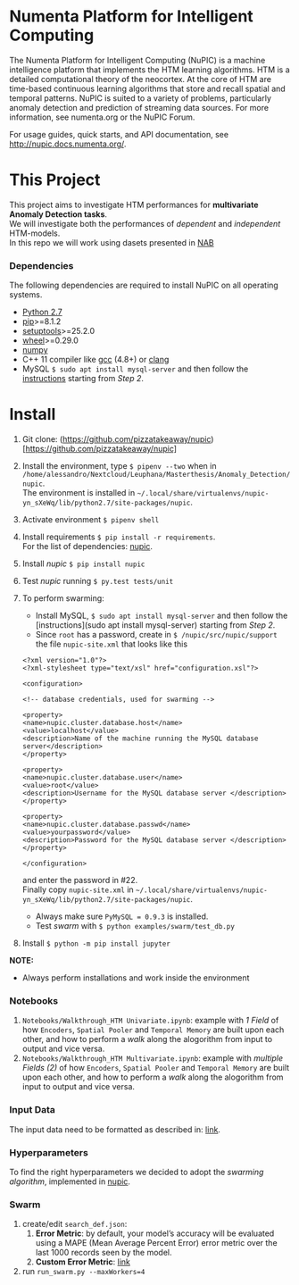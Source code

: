 # Numenta Platform for Intelligent Computing

The Numenta Platform for Intelligent Computing (NuPIC) is a machine intelligence platform that implements the HTM learning algorithms. HTM is a detailed computational theory of the neocortex. At the core of HTM are time-based continuous learning algorithms that store and recall spatial and temporal patterns. NuPIC is suited to a variety of problems, particularly anomaly detection and prediction of streaming data sources. For more information, see numenta.org or the NuPIC Forum.

For usage guides, quick starts, and API documentation, see http://nupic.docs.numenta.org/.


# This Project
This project aims to investigate HTM performances for **multivariate Anomaly Detection tasks**.  
We will investigate both the performances of *dependent* and *independent* HTM-models.  
In this repo we will work using dasets presented in [NAB](https://github.com/numenta/NAB)


### Dependencies
The following dependencies are required to install NuPIC on all operating systems.

- [Python 2.7](https://www.python.org/)
- [pip](https://pip.pypa.io/en/stable/installing/)>=8.1.2
- [setuptools](https://setuptools.readthedocs.io)>=25.2.0
- [wheel](http://pythonwheels.com)>=0.29.0
- [numpy](http://www.numpy.org/)
- C++ 11 compiler like [gcc](https://gcc.gnu.org/) (4.8+) or [clang](http://clang.llvm.org/)
- MySQL `$ sudo apt install mysql-server` and then follow the [instructions](https://www.digitalocean.com/community/tutorials/how-to-install-the-latest-mysql-on-ubuntu-18-04) starting from *Step 2*.


# Install
1. Git clone: (https://github.com/pizzatakeaway/nupic)[https://github.com/pizzatakeaway/nupic]
1. Install the environment, type `$ pipenv --two` when in `/home/alessandro/Nextcloud/Leuphana/Masterthesis/Anomaly_Detection/nupic`.  
The environment is installed in `~/.local/share/virtualenvs/nupic-yn_sXeWq/lib/python2.7/site-packages/nupic`.
1. Activate environment `$ pipenv shell`
1. Install requirements `$ pip install -r requirements`.  
For the list of dependencies: [nupic](https://github.com/numenta/nupic).
1. Install *nupic* `$ pip install nupic`
1. Test *nupic* running `$ py.test tests/unit`
1. To perform swarming:
    - Install MySQL, `$ sudo apt install mysql-server` and then follow the [instructions](sudo apt install mysql-server) starting from *Step 2*.
    - Since `root` has a password, create in `$ /nupic/src/nupic/support` the file `nupic-site.xml` that looks like this

    ```
    <?xml version="1.0"?>
    <?xml-stylesheet type="text/xsl" href="configuration.xsl"?>

    <configuration>

    <!-- database credentials, used for swarming -->

    <property>
    <name>nupic.cluster.database.host</name>
    <value>localhost</value>
    <description>Name of the machine running the MySQL database server</description>
    </property>

    <property>
    <name>nupic.cluster.database.user</name>
    <value>root</value>
    <description>Username for the MySQL database server </description>
    </property>

    <property>
    <name>nupic.cluster.database.passwd</name>
    <value>yourpassword</value>
    <description>Password for the MySQL database server </description>
    </property>

    </configuration>
    ```

    and enter the password in #22.  
    Finally copy `nupic-site.xml` in `~/.local/share/virtualenvs/nupic-yn_sXeWq/lib/python2.7/site-packages/nupic`.  
    - Always make sure `PyMySQL = 0.9.3` is installed.
    - Test *swarm* with `$ python examples/swarm/test_db.py`

1. Install `$ python -m pip install jupyter`

**NOTE:**
- Always perform installations and work inside the environment


### Notebooks
1. `Notebooks/Walkthrough_HTM Univariate.ipynb`: example with *1 Field* of how `Encoders`, `Spatial Pooler` and `Temporal Memory` are built upon each other, and how to perform a *walk* along the alogorithm from input to output and vice versa.
1. `Notebooks/Walkthrough_HTM Multivariate.ipynb`: example with *multiple Fields (2)* of how `Encoders`, `Spatial Pooler` and `Temporal Memory` are built upon each other, and how to perform a *walk* along the alogorithm from input to output and vice versa.

### Input Data
The input data need to be formatted as described in: [link](http://nupic.docs.numenta.org/stable/quick-start/example-data.html).

### Hyperparameters
To find the right hyperparameters we decided to adopt the *swarming algorithm*, implemented in [nupic](https://github.com/numenta/nupic).

### Swarm

1. create/edit `search_def.json`:
    1. **Error Metric**: by default, your model’s accuracy will be evaluated using a MAPE (Mean Average Percent Error) error metric over the last 1000 records seen by the model.
    1. **Custom Error Metric**: [link](http://nupic.docs.numenta.org/stable/guides/swarming/running.html#using-custom-error-metrics)
1. run `run_swarm.py --maxWorkers=4`
